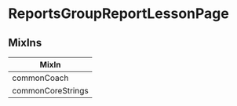 # ReportsGroupReportLessonPage

## MixIns

<!-- @vuese:ReportsGroupReportLessonPage:mixIns:start -->
|MixIn|
|---|
|commonCoach|
|commonCoreStrings|

<!-- @vuese:ReportsGroupReportLessonPage:mixIns:end -->
